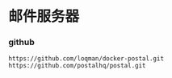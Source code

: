 # 邮件服务器

### github

```
https://github.com/loqman/docker-postal.git
https://github.com/postalhq/postal.git
```

```

```

